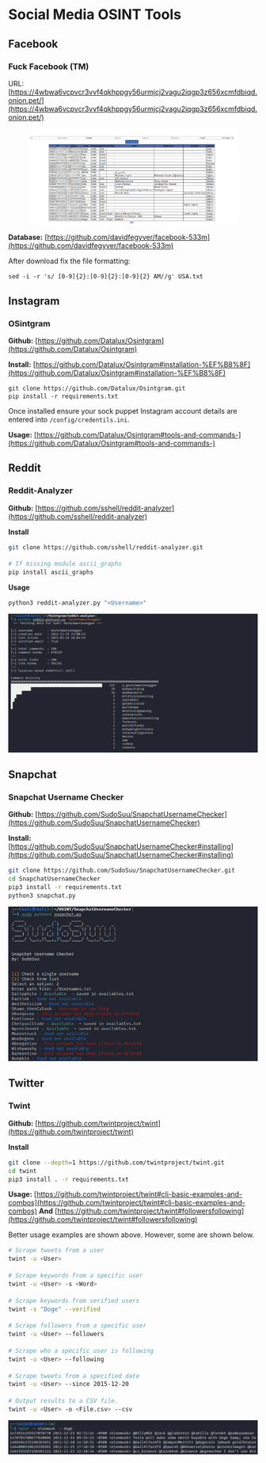 # Social Media OSINT Tools

## Facebook

### Fuck Facebook (TM)

URL: [https://4wbwa6vcpvcr3vvf4qkhppgy56urmjcj2vagu2iqgp3z656xcmfdbiqd.onion.pet/](https://4wbwa6vcpvcr3vvf4qkhppgy56urmjcj2vagu2iqgp3z656xcmfdbiqd.onion.pet/)

<figure><img src="../../.gitbook/assets/image (3) (1) (1) (3).png" alt=""><figcaption></figcaption></figure>

**Database:** [https://github.com/davidfegyver/facebook-533m](https://github.com/davidfegyver/facebook-533m)

After download fix the file formatting:

```
sed -i -r 's/ [0-9]{2}:[0-9]{2}:[0-9]{2} AM//g' USA.txt
```

## Instagram

### OSintgram

**Github:** [https://github.com/Datalux/Osintgram](https://github.com/Datalux/Osintgram)

**Install:** [https://github.com/Datalux/Osintgram#installation-%EF%B8%8F](https://github.com/Datalux/Osintgram#installation-%EF%B8%8F)

```
git clone https://github.com/Datalux/Osintgram.git
pip install -r requirements.txt
```

Once installed ensure your sock puppet Instagram account details are entered into `/config/credentils.ini`.

**Usage:** [https://github.com/Datalux/Osintgram#tools-and-commands-](https://github.com/Datalux/Osintgram#tools-and-commands-)

## Reddit

### Reddit-Analyzer

**Github:** [https://github.com/sshell/reddit-analyzer](https://github.com/sshell/reddit-analyzer)

**Install**

```bash
git clone https://github.com/sshell/reddit-analyzer.git

# If missing module ascii_graphs
pip install ascii_graphs
```

**Usage**

```bash
python3 reddit-analyzer.py "<Username>"
```

![](<../../.gitbook/assets/image (4) (1) (2) (1).png>)

## Snapchat

### Snapchat Username Checker

**Github:** [https://github.com/SudoSuu/SnapchatUsernameChecker](https://github.com/SudoSuu/SnapchatUsernameChecker)

**Install:** [https://github.com/SudoSuu/SnapchatUsernameChecker#installing](https://github.com/SudoSuu/SnapchatUsernameChecker#installing)

```bash
git clone https://github.com/SudoSuu/SnapchatUsernameChecker.git
cd SnapchatUsernameChecker
pip3 install -r requirements.txt
python3 snapchat.py
```

![](<../../.gitbook/assets/image (21) (1).png>)

## Twitter

### Twint

**Github:** [https://github.com/twintproject/twint](https://github.com/twintproject/twint)

**Install**

```bash
git clone --depth=1 https://github.com/twintproject/twint.git
cd twint
pip3 install . -r requirements.txt
```

**Usage:** [https://github.com/twintproject/twint#cli-basic-examples-and-combos](https://github.com/twintproject/twint#cli-basic-examples-and-combos) **And** [https://github.com/twintproject/twint#followersfollowing](https://github.com/twintproject/twint#followersfollowing)

Better usage examples are shown above. However, some are shown below.

```bash
# Scrape tweets from a user
twint -u <User>

# Scrape keywords from a specific user
twint -u <User> -s <Word>

# Scrape keywords from verified users
twint -s "Doge" --verified

# Scrape followers from a specific user
twint -u <User> --followers

# Scrape who a specific user is following
twint -u <User> --following

# Scrape tweets from a specified date
twint -u <User> --since 2015-12-20

# Output results to a CSV file.
twint -u <User> -o <File.csv> --csv
```

![](<../../.gitbook/assets/image (212).png>)
